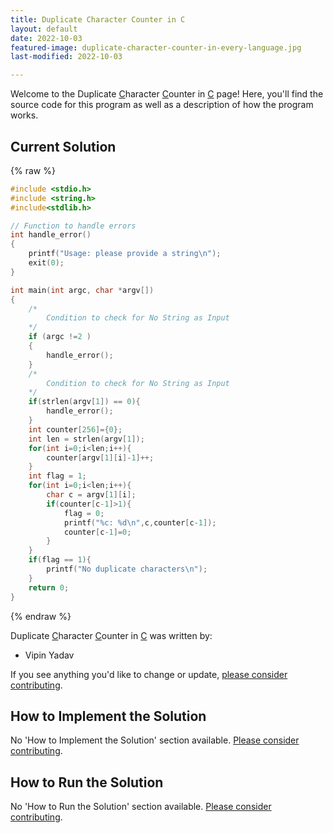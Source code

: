 ```yaml
---
title: Duplicate Character Counter in C
layout: default
date: 2022-10-03
featured-image: duplicate-character-counter-in-every-language.jpg
last-modified: 2022-10-03

---
```


Welcome to the Duplicate [C](https://sampleprograms.io/languages/c)haracter [C](https://sampleprograms.io/languages/c)ounter in [C](https://sampleprograms.io/languages/c) page! Here, you'll find the source code for this program as well as a description of how the program works.

## Current Solution

{% raw %}

```c
#include <stdio.h>
#include <string.h>
#include<stdlib.h>

// Function to handle errors
int handle_error()
{
    printf("Usage: please provide a string\n");
    exit(0);
}

int main(int argc, char *argv[])
{
    /*
        Condition to check for No String as Input
    */
    if (argc !=2 )
    {
        handle_error();
    }
    /*
        Condition to check for No String as Input
    */
    if(strlen(argv[1]) == 0){
        handle_error();
    }
    int counter[256]={0};
    int len = strlen(argv[1]);
    for(int i=0;i<len;i++){
        counter[argv[1][i]-1]++;
    }
    int flag = 1;
    for(int i=0;i<len;i++){
        char c = argv[1][i];
        if(counter[c-1]>1){
            flag = 0;
            printf("%c: %d\n",c,counter[c-1]);
            counter[c-1]=0;
        }
    }
    if(flag == 1){
        printf("No duplicate characters\n");
    }
    return 0;
}
```

{% endraw %}

Duplicate [C](https://sampleprograms.io/languages/c)haracter [C](https://sampleprograms.io/languages/c)ounter in [C](https://sampleprograms.io/languages/c) was written by:

- Vipin Yadav

If you see anything you'd like to change or update, [please consider contributing](https://github.com/TheRenegadeCoder/sample-programs).

## How to Implement the Solution

No 'How to Implement the Solution' section available. [Please consider contributing](https://github.com/TheRenegadeCoder/sample-programs-website).

## How to Run the Solution

No 'How to Run the Solution' section available. [Please consider contributing](https://github.com/TheRenegadeCoder/sample-programs-website).